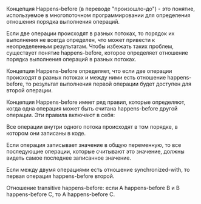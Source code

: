 Концепция Happens-before (в переводе "произошло-до") - это понятие, используемое в многопоточном программировании для определения отношения порядка выполнения операций.

Если две операции происходят в разных потоках, то порядок их выполнения не всегда определен, что может привести к неопределенным результатам. Чтобы избежать таких проблем, существует понятие happens-before, которое определяет отношение порядка выполнения операций в разных потоках.

Концепция Happens-before определяет, что если две операции происходят в разных потоках и между ними есть отношение happens-before, то результат выполнения первой операции будет доступен для второй операции.

Концепция Happens-before имеет ряд правил, которые определяют, когда одна операция может быть считана happens-before другой операции. Эти правила включают в себя:

Все операции внутри одного потока происходят в том порядке, в котором они записаны в коде.

Если операция записывает значение в общую переменную, то все последующие операции, которые считывают это значение, должны видеть самое последнее записанное значение.

Если между двумя операциями есть отношение synchronized-with, то первая операция happens-before второй.

Отношение transitive happens-before: если A happens-before B и B happens-before C, то A happens-before C.